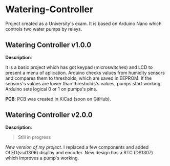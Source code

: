 # Watering-Controller
Project created as a University's exam. It is based on Arduino Nano which controls two water pumps by relays.
## Watering Controller v1.0.0

**Description**:

It is a basic project which has got keypad (microswitches) and LCD to present a menu of aplication. Arduino checks values from humidity sensors and compares them to thresholds, which are saved in EEPROM. If the sensors's values are lower than thresholds's values, pumps start working. Arduino sets logical 0 or 1 on pumps's pins.

**PCB**:
PCB was created in KiCad (soon on GitHub). 



## Watering Controller v2.0.0

**Description**:

> Still in progress

*New version of my project*. I replaced a few components and added OLED(ssd1306) display and encoder. New  design has a RTC (DS1307) which improves a pump's working. 
